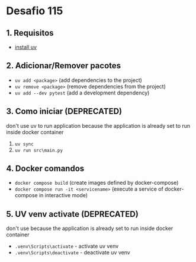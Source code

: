 
# Desafio 115

## 1. Requisitos

- [install uv](https://docs.astral.sh/uv/getting-started/installation/)

## 2. Adicionar/Remover pacotes

- `uv add <package>` (add dependencies to the project)
- `uv remove <package>` (remove dependencies from the project)
- `uv add --dev pytest` (add a development dependency)

## 3. Como iniciar (DEPRECATED)

don't use uv to run application because the application is already set to run inside docker container

1. `uv sync`
2. `uv run src\main.py`

## 4. Docker comandos

- `docker compose build` (create images defined by docker-compose)
- `docker compose run -it <servicename>` (execute a service of docker-compose in interactive mode)

## 5. UV venv activate (DEPRECATED)

don't use because the application is already set to run inside docker container

- `.venv\Scripts\activate` - activate uv venv
- `.venv\Scripts\deactivate` - deactivate uv venv
